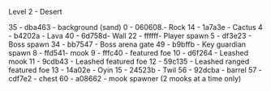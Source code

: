 Level 2 - Desert

35 - dba463 - background (sand)
0 - 060608.- Rock
14 - 1a7a3e - Cactus
4 - b4202a - Lava
40 - 6d758d- Wall
22 - ffffff- Player spawn
5 - df3e23 - Boss spawn
34 - bb7547 - Boss arena gate
49 - b9bffb - Key guardian spawn
8 - ffd541- mook
9 - fffc40 - featured foe
10 - d6f264 -  Leashed mook
11 - 9cdb43 - Leashed featured foe
12 - 59c135 - Leashed ranged featured foe
13 - 14a02e -  Oyin
15 - 24523b - Twil
56 - 92dcba - barrel
57 - cdf7e2 - chest
  60 - a08662 - mook spawner (2 mooks at a time only)
